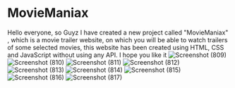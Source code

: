 # MovieManiax
Hello everyone, so Guyz I have created a new project called "MovieManiax" , which is a movie trailer website, on which you will be able to watch trailers of some selected movies, this website has  been created using HTML, CSS and JavaScript without using any API. I hope you like it
![Screenshot (809)](https://user-images.githubusercontent.com/104623869/223699896-0ec9ec0b-1e0f-400c-8eb5-12b299502859.png)![Screenshot (810)](https://user-images.githubusercontent.com/104623869/223699906-1dbe0236-ff21-4693-9b3d-44d658630460.png)
![Screenshot (811)](https://user-images.githubusercontent.com/104623869/223699650-4507905c-2215-413e-ad4e-f05c51fe88b1.png)
![Screenshot (812)](https://user-images.githubusercontent.com/104623869/223699651-a2b6c18f-fe51-40db-8361-8be22a8d7a89.png)
![Screenshot (813)](https://user-images.githubusercontent.com/104623869/223699658-a49b3b72-7161-4b4b-87df-e8c20b5c813b.png)
![Screenshot (814)](https://user-images.githubusercontent.com/104623869/223699664-1d4e3d83-fd43-4680-8c4b-5836b80078d9.png)
![Screenshot (815)](https://user-images.githubusercontent.com/104623869/223699675-524cb589-5723-4b57-96e6-df5af7bd58f5.png)
![Screenshot (816)](https://user-images.githubusercontent.com/104623869/223699682-a7f3d4a4-185d-4c97-92e4-88d77539c58a.png)
![Screenshot (817)](https://user-images.githubusercontent.com/104623869/223699695-57d0e829-11fb-41c2-9057-20e3773f2592.png)
